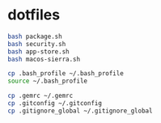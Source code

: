 # dotfiles

```bash
bash package.sh
bash security.sh
bash app-store.sh
bash macos-sierra.sh
```

```bash
cp .bash_profile ~/.bash_profile
source ~/.bash_profile
```

```bash
cp .gemrc ~/.gemrc
cp .gitconfig ~/.gitconfig
cp .gitignore_global ~/.gitignore_global
```
